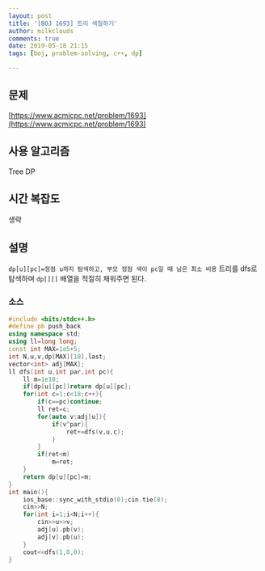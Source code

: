 ```yaml
---
layout: post
title: '[BOJ 1693] 트리 색칠하기'
author: milkclouds
comments: true
date: 2019-05-18 21:15
tags: [boj, problem-solving, c++, dp]

---
```


## 문제
[https://www.acmicpc.net/problem/1693](https://www.acmicpc.net/problem/1693)  

## 사용 알고리즘  
Tree DP   


## 시간 복잡도  
생략 


## 설명  
`dp[u][pc]=정점 u까지 탐색하고, 부모 정점 색이 pc일 때 남은 최소 비용`
트리를 dfs로 탐색하며 `dp[][]` 배열을 적절히 채워주면 된다.  

### 소스  

```cpp
#include <bits/stdc++.h>
#define pb push_back
using namespace std;
using ll=long long;
const int MAX=1e5+5;
int N,u,v,dp[MAX][18],last;
vector<int> adj[MAX];
ll dfs(int u,int par,int pc){
    ll m=1e10;
    if(dp[u][pc])return dp[u][pc];
    for(int c=1;c<18;c++){
        if(c==pc)continue;
        ll ret=c;
        for(auto v:adj[u]){
            if(v^par){
                ret+=dfs(v,u,c);
            }
        }
        if(ret<m)
            m=ret;
    }
    return dp[u][pc]=m;
}
int main(){
    ios_base::sync_with_stdio(0);cin.tie(0);
    cin>>N;
    for(int i=1;i<N;i++){
        cin>>u>>v;
        adj[u].pb(v);
        adj[v].pb(u);
    }
    cout<<dfs(1,0,0);
}
```